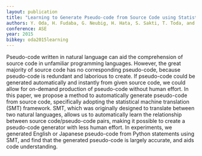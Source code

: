 ```yaml
---
layout: publication
title: "Learning to Generate Pseudo-code from Source Code using Statistical Machine Translation"
authors: Y. Oda, H. Fudaba, G. Neubig, H. Hata, S. Sakti, T. Toda, and S. Nakamura
conference: ASE
year: 2015
bibkey: oda2015learning
---
```

Pseudo-code written in natural language can aid
the comprehension of source code in unfamiliar programming
languages. However, the great majority of source code has no
corresponding pseudo-code, because pseudo-code is redundant
and laborious to create. If pseudo-code could be generated
automatically and instantly from given source code, we could
allow for on-demand production of pseudo-code without human
effort. In this paper, we propose a method to automatically
generate pseudo-code from source code, specifically adopting the
statistical machine translation (SMT) framework. SMT, which
was originally designed to translate between two natural languages, allows us to automatically learn the relationship between
source code/pseudo-code pairs, making it possible to create a
pseudo-code generator with less human effort. In experiments,
we generated English or Japanese pseudo-code from Python
statements using SMT, and find that the generated pseudo-code
is largely accurate, and aids code understanding.
